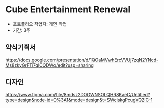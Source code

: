 # Cube Entertainment Renewal

- 포트폴리오 작업자: 개인 작업
- 기간: 3주

## 약식기획서

https://docs.google.com/presentation/d/1QOaMVwhErcVVUj7zqN2YNcd-Ms8zkyGrFTi7qICQDWo/edit?usp=sharing

## 디자인

https://www.figma.com/file/8mdsz2DOGWNSOLQHR8KaeC/Untitled?type=design&node-id=0%3A1&mode=design&t=SWclskgPcugVQ2IC-1
